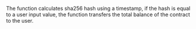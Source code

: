 The function calculates sha256 hash using a timestamp, if the hash is equal to a user input value, the function transfers the total balance of the contract to the user.